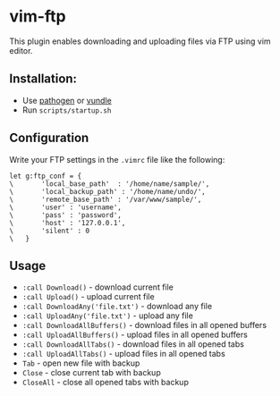# vim-ftp

This plugin enables downloading and uploading files via FTP using vim editor.

## Installation:

- Use [pathogen](https://github.com/tpope/vim-pathogen) or [vundle](https://github.com/VundleVim/Vundle.vim)
- Run `scripts/startup.sh`

## Configuration

Write your FTP settings in the `.vimrc` file like the following:
```vim
let g:ftp_conf = {
\       'local_base_path'  : '/home/name/sample/',
\       'local_backup_path' : '/home/name/undo/',
\       'remote_base_path' : '/var/www/sample/',
\       'user' : 'username',
\       'pass' : 'password',
\       'host' : '127.0.0.1',
\       'silent' : 0
\   }
```

## Usage

- `:call Download()` - download current file
- `:call Upload()` - upload current file
- `:call DownloadAny('file.txt')` - download any file
- `:call UploadAny('file.txt')` - upload any file
- `:call DownloadAllBuffers()` - download files in all opened buffers
- `:call UploadAllBuffers()` - upload files in all opened buffers
- `:call DownloadAllTabs()` - download files in all opened tabs
- `:call UploadAllTabs()` - upload files in all opened tabs
- `Tab` - open new file with backup
- `Close` - close current tab with backup
- `CloseAll` - close all opened tabs with backup
